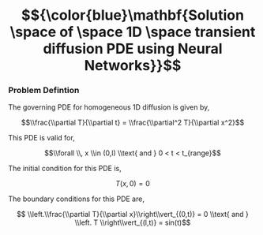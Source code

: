 # $${\color{blue}\mathbf{Solution \space of \space 1D \space transient diffusion PDE using Neural Networks}}$$ #

### Problem Defintion ###
The governing PDE for homogeneous 1D diffusion is given by,

$$\\frac{\\partial T}{\\partial t} = \\frac{\\partial^2 T}{\\partial x^2}$$ 

This PDE is valid for,

$$\\forall \\, x \\in (0,l) \\text{ and } 0 < t < t_{range}$$

The initial condition for this PDE is, 

$$T(x, 0) = 0 $$

The boundary conditions for this PDE are,

$$ \\left.\\frac{\\partial T}{\\partial x}\\right\\vert_{(0,t)} = 0 \\text{ and } \\left. T \\right\\vert_{(l,t)} = sin(t)$$
